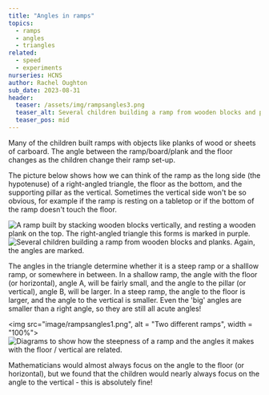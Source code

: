 ```yaml
---
title: "Angles in ramps"
topics:
  - ramps
  - angles
  - triangles
related: 
  - speed
  - experiments
nurseries: HCNS
author: Rachel Oughton
sub_date: 2023-08-31
header:
  teaser: /assets/img/rampsangles3.png
  teaser_alt: Several children building a ramp from wooden blocks and planks. Again, the angles are marked.
  teaser_pos: mid
---
```

Many of the children built ramps with objects like planks of wood or sheets of carboard. The angle between the ramp/board/plank and the floor changes as the children change their ramp set-up. 

The picture below shows how we can think of the ramp as the long side (the hypotenuse) of a right-angled triangle, the floor as the bottom, and the supporting pillar as the vertical. Sometimes the vertical side won't be so obvious, for example if the ramp is resting on a tabletop or if the bottom of the ramp doesn't touch the floor.

![A ramp built by stacking wooden blocks vertically, and resting a wooden plank on the top. The right-angled triangle this forms is marked in purple.]({{site.baseurl}}/assets/img/rampsangles2.png "Wooden ramp, with angles marked")
![Several children building a ramp from wooden blocks and planks. Again, the angles are marked.]({{site.baseurl}}/assets/img/rampsangles3.png "Wooden ramp")

The angles in the triangle determine whether it is a steep ramp or a shalllow ramp, or somewhere in between. In a shallow ramp, the angle with the floor (or horizontal), angle A, will be fairly small, and the angle to the pillar (or vertical), angle B, will be larger. In a steep ramp, the angle to the floor is larger, and the angle to the vertical is smaller. Even the 'big' angles are smaller than a right angle, so they are still all acute angles!

<img src="image/rampsangles1.png", alt = "Two different ramps", width = "100%">
![Diagrams to show how the steepness of a ramp and the angles it makes  with the floor / vertical are related.]({{site.baseurl}}/assets/img/rampsangles1.png "Angles in ramps")

Mathematicians would almost always focus on the angle to the floor (or horizontal), but we found that the children would nearly always focus on the angle to the vertical - this is absolutely fine!
